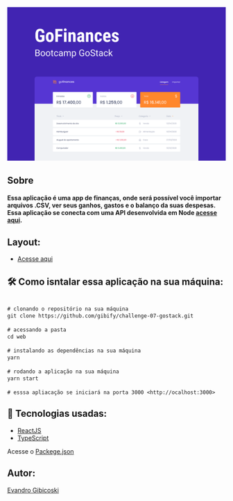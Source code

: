 <div align="center">
  <img src="https://github.com/gibify/challenge-07-gostack/blob/master/public/Capa%20(2).png" />
</div>

## Sobre

#### Essa aplicação é uma app de finanças, onde será possível você importar arquivos .CSV, ver seus ganhos, gastos e o balanço da suas despesas. Essa aplicação se conecta com uma API desenvolvida em Node [acesse aqui](https://github.com/gibify/challenge-06-gostack).

## Layout: 

* [Acesse aqui](https://www.figma.com/file/EgOhyj1Inz14dhWGVhRlhr/GoFinances?node-id=0%3A1)

## 🛠 Como isntalar essa aplicação na sua máquina:

```shell

# clonando o repositório na sua máquina
git clone https://github.com/gibify/challenge-07-gostack.git

# acessando a pasta
cd web

# instalando as dependências na sua máquina
yarn 

# rodando a aplicação na sua máquina
yarn start

# esssa apliacação se iniciará na porta 3000 <http://ocalhost:3000>
```

## 🔧 Tecnologias usadas:
* [ReactJS](https://reactjs.org/)
* [TypeScript](https://www.typescriptlang.org/)

Acesse o [Packege.json](https://github.com/gibify/challenge-07-gostack/blob/master/package.json)

## Autor:
[Evandro Gibicoski](https://github.com/gibify)
